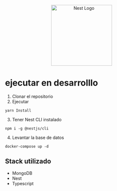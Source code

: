 <p align="center">
  <a href="http://nestjs.com/" target="blank"><img src="https://nestjs.com/img/logo-small.svg" width="200" alt="Nest Logo" /></a>
</p>

# ejecutar en desarrolllo

1. Clonar el repositorio
2. Ejecutar

```
yarn Install
```

3. Tener Nest CLI instalado
```
npm i -g @nestjs/cli 
```

4. Levantar la base de datos

```
docker-compose up -d
```

## Stack utilizado
* MongoDB
* Nest 
* Typescript